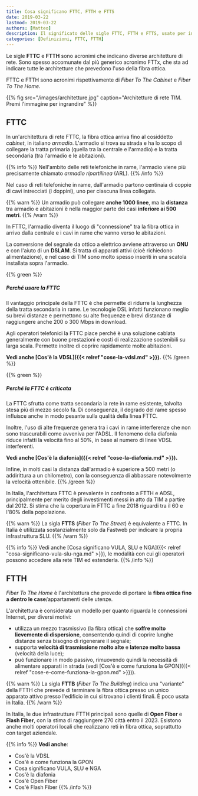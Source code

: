 ```yaml
---
title: Cosa significano FTTC, FTTH e FTTS
date: 2019-03-22
lastmod: 2019-03-22
authors: [Matteo]
description: Il significato delle sigle FTTC, FTTH e FTTS, usate per indicare diversi tipi di architetture di rete
categories: [Definizioni, FTTC, FTTH]
---
```


Le sigle **FTTC** e **FTTH** sono acronimi che indicano diverse architetture di rete. Sono spesso accomunate dal più generico acronimo FTTx, che sta ad indicare tutte le architetture che prevedono l'uso della fibra ottica.

FTTC e FTTH sono acronimi rispettivamente di *Fiber To The Cabinet* e *Fiber To The Home*.

{{% fig src="/images/architetture.jpg" caption="Architetture di rete TIM. Premi l'immagine per ingrandire" %}}

## FTTC

In un'architettura di rete FTTC, la fibra ottica arriva fino al cosiddetto *cabinet*, in italiano *armadio*. L'armadio si trova su strada e ha lo scopo di collegare la tratta primaria (quella tra la centrale e l'armadio) e la tratta secondaria (tra l'armadio e le abitazioni).

{{% info %}}
Nell'ambito delle reti telefoniche in rame, l'armadio viene più precisamente chiamato *armadio ripartilinea* (ARL).
{{% /info %}}

Nel caso di reti telefoniche in rame, dall'armadio partono centinaia di coppie di cavi intrecciati (i doppini), uno per ciascuna linea collegata.

{{% warn %}}
Un armadio può collegare **anche 1000 linee**, ma la **distanza** tra armadio e abitazioni è nella maggior parte dei casi **inferiore ai 500 metri**.
{{% /warn %}}

In FTTC, l'armadio diventa il luogo di "connessione" tra la fibra ottica in arrivo dalla centrale e i cavi in rame che vanno verso le abitazioni.

La conversione del segnale da ottico a elettrico avviene attraverso un **ONU** e con l'aiuto di un **DSLAM**. Si tratta di apparati attivi (cioè richiedono alimentazione), e nel caso di TIM sono molto spesso inseriti in una scatola installata sopra l'armadio.

{{% green %}}
##### Perché usare la FTTC
Il vantaggio principale della FTTC è che permette di ridurre la lunghezza della tratta secondaria in rame. Le tecnologie DSL infatti funzionano meglio su brevi distanze e permettono su alte frequenze e brevi distanze di raggiungere anche 200 o 300 Mbps in download.

Agli operatori telefonici la FTTC piace perché è una soluzione cablata generalmente con buone prestazioni e costi di realizzazione sostenibili su larga scala. Permette inoltre di coprire rapidamente molte abitazioni.

**Vedi anche [Cos'è la VDSL]({{< relref "cose-la-vdsl.md" >}}).**
{{% /green %}}

{{% green %}}
##### Perché la FTTC è criticata
La FTTC sfrutta come tratta secondaria la rete in rame esistente, talvolta stesa più di mezzo secolo fa. Di conseguenza, il degrado del rame spesso influisce anche in modo pesante sulla qualità della linea FTTC.

Inoltre, l'uso di alte frequenze genera tra i cavi in rame interferenze che non sono trascurabili come avveniva per l'ADSL. Il fenomeno della diafonia riduce infatti la velocità fino al 50%, in base al numero di linee VDSL interferenti.

**Vedi anche [Cos'è la diafonia]({{< relref "cose-la-diafonia.md" >}}).**

Infine, in molti casi la distanza dall'armadio è superiore a 500 metri (o addirittura a un chilometro), con la conseguenza di abbassare notevolmente la velocità ottenibile.
{{% /green %}}

In Italia, l'architettura FTTC è prevalente in confronto a FTTH e ADSL, principalmente per merito degli investimenti messi in atto da TIM a partire dal 2012. Si stima che la copertura in FTTC a fine 2018 riguardi tra il 60 e l'80% della popolazione.

{{% warn %}}
La sigla **FTTS** (*Fiber To The Street*) è equivalente a FTTC. In Italia è utilizzata sostanzialmente solo da Fastweb per indicare la propria infrastruttura SLU.
{{% /warn %}}

{{% info %}}
Vedi anche [Cosa significano VULA, SLU e NGA]({{< relref "cosa-significano-vula-slu-nga.md" >}}), le modalità con cui gli operatori possono accedere alla rete TIM ed estenderla.
{{% /info %}}

## FTTH

*Fiber To The Home* è l'architettura che prevede di portare la **fibra ottica fino a dentro le case**/appartamenti delle utenze.

L'architettura è considerata un modello per quanto riguarda le connessioni Internet, per diversi motivi:

- utilizza un mezzo trasmissivo (la fibra ottica) che **soffre molto lievemente di dispersione**, consentendo quindi di coprire lunghe distanze senza bisogno di rigenerare il segnale;
- supporta **velocità di trasmissione molto alte** e **latenze molto bassa** (velocità della luce);
- può funzionare in modo passivo, rimuovendo quindi la necessità di alimentare apparati in strada (vedi [Cos'è e come funziona la GPON]({{< relref "cose-e-come-funziona-la-gpon.md" >}})).

{{% warn %}}
La sigla **FTTB** (*Fiber To The Building*) indica una "variante" della FTTH che prevede di terminare la fibra ottica presso un unico apparato attivo presso l'edificio in cui si trovano i clienti finali. È poco usata in Italia.
{{% /warn %}}

In Italia, le due infrastrutture FTTH principali sono quelle di **Open Fiber** e **Flash Fiber**, con la stima di raggiungere 270 città entro il 2023. Esistono anche molti operatori locali che realizzano reti in fibra ottica, soprattutto con target aziendale.

{{% info %}}
**Vedi anche**:

- Cos'è la VDSL
- Cos'è e come funziona la GPON
- Cosa significano VULA, SLU e NGA
- Cos'è la diafonia
- Cos'è Open Fiber
- Cos'è Flash Fiber
{{% /info %}}
